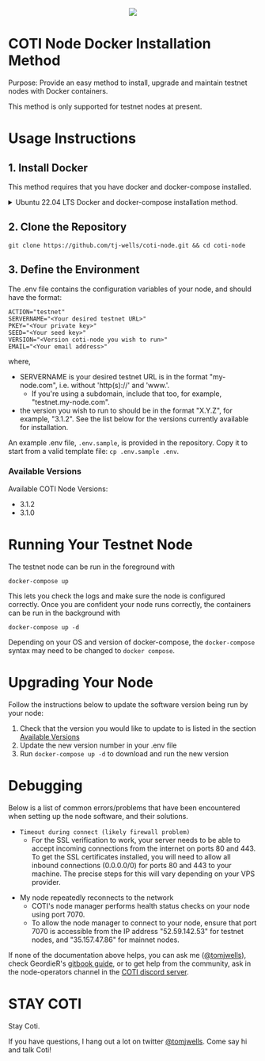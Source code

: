 <p align="center"><img src="https://cdn.discordapp.com/avatars/343604221331111946/65130831872c9daabdb0d803ce27e594.webp?size=240"></p>

# COTI Node Docker Installation Method

Purpose: Provide an easy method to install, upgrade and maintain testnet nodes with Docker containers.

This method is only supported for testnet nodes at present.

# Usage Instructions

## 1. Install Docker

This method requires that you have docker and docker-compose installed.

<details>
    <summary>Ubuntu 22.04 LTS Docker and docker-compose installation method.</summary>
    If you are working on Ubuntu 22.04, I suggest installing with the following commands:

```
# Install docker
sudo apt update
sudo apt install apt-transport-https ca-certificates curl software-properties-common
curl -fsSL https://download.docker.com/linux/ubuntu/gpg | sudo gpg --dearmor -o /usr/share/keyrings/docker-archive-keyring.gpg
echo "deb [arch=$(dpkg --print-architecture) signed-by=/usr/share/keyrings/docker-archive-keyring.gpg] https://download.docker.com/linux/ubuntu $(lsb_release -cs) stable" | sudo tee /etc/apt/sources.list.d/docker.list > /dev/null
sudo apt update
apt-cache policy docker-ce
sudo apt install docker-ce

# Install docker-compose
mkdir -p ~/.docker/cli-plugins/
curl -SL https://github.com/docker/compose/releases/download/v2.3.3/docker-compose-linux-x86_64 -o ~/.docker/cli-plugins/docker-compose
chmod +x ~/.docker/cli-plugins/docker-compose
docker compose version
```

</details>

## 2. Clone the Repository

```
git clone https://github.com/tj-wells/coti-node.git && cd coti-node
```

## 3. Define the Environment

The .env file contains the configuration variables of your node, and should have the format:

```.env
ACTION="testnet"
SERVERNAME="<Your desired testnet URL>"
PKEY="<Your private key>"
SEED="<Your seed key>"
VERSION="<Version coti-node you wish to run>"
EMAIL="<Your email address>"
```

where,

- SERVERNAME is your desired testnet URL is in the format "my-node.com", i.e. without 'http(s)://' and 'www.'.
  - If you're using a subdomain, include that too, for example, "testnet.my-node.com".
- the version you wish to run to should be in the format "X.Y.Z", for example, "3.1.2". See the list below for the versions currently available for installation.

An example .env file, `.env.sample`, is provided in the repository. Copy it to start from a valid template file: `cp .env.sample .env`.

### Available Versions

Available COTI Node Versions:

<ul>
  <li>3.1.2</li>
  <li>3.1.0</li>
</ul>

# Running Your Testnet Node

The testnet node can be run in the foreground with

```
docker-compose up
```

This lets you check the logs and make sure the node is configured correctly. Once you are confident your node runs correctly, the containers can be run in the background with

```
docker-compose up -d
```

Depending on your OS and version of docker-compose, the `docker-compose` syntax may need to be changed to `docker compose`.

# Upgrading Your Node

Follow the instructions below to update the software version being run by your node:

1. Check that the version you would like to update to is listed in the section [Available Versions](#available-versions)
2. Update the new version number in your .env file
3. Run `docker-compose up -d` to download and run the new version

# Debugging

Below is a list of common errors/problems that have been encountered when setting up the node software, and their solutions.

- `Timeout during connect (likely firewall problem)`
  - For the SSL verification to work, your server needs to be able to accept incoming connections from the internet on ports 80 and 443.
    To get the SSL certificates installed, you will need to allow all inbound connections (0.0.0.0/0) for ports 80 and 443 to your machine. The precise steps for this will vary depending on your VPS provider.

* My node repeatedly reconnects to the network
  - COTI's node manager performs health status checks on your node using port 7070.
  - To allow the node manager to connect to your node, ensure that port 7070 is accessible from the IP address "52.59.142.53" for testnet nodes, and "35.157.47.86" for mainnet nodes.

If none of the documentation above helps, you can ask me (<a href="https://twitter.com/tomjwells">@tomjwells</a>), check GeordieR's <a href="https://cotidocs.geordier.co.uk/" target="_blank">gitbook guide</a>, or to get help from the community, ask in the node-operators channel in the [COTI discord server](https://discord.com/invite/wfAQfbc3Df).

# STAY COTI

Stay Coti.

If you have questions, I hang out a lot on twitter <a href="https://twitter.com/tomjwells">@tomjwells</a>. Come say hi and talk Coti!
